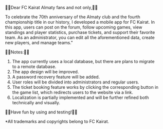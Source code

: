 :black_heart::yellow_heart:Dear FC Kairat Almaty fans and not only,:black_heart::yellow_heart:

To celebrate the 70th anniversary of the Almaty club and the fourth championship title in our history,
I developed a mobile app for FC Kairat. In this app, users can post on the forum, follow upcoming games, view standings and player statistics, 
purchase tickets, and support their favorite team. As an administrator, you can edit all the aforementioned data, create new players, and manage teams."

:black_heart::yellow_heart:Notes::black_heart::yellow_heart:

1) The app currently uses a local database, but there are plans to migrate to a remote database.
2) The app design will be improved.
3) A password recovery feature will be added.
4) User roles will be divided into administrators and regular users.
5) The ticket booking feature works by clicking the corresponding button in the game list, which redirects users to the website via a link.
6) Localization is partially implemented and will be further refined both technically and visually.

:black_heart::yellow_heart:Have fun by using and testing!:black_heart::yellow_heart:

*All trademarks and copyrights belong to FC Kairat.






